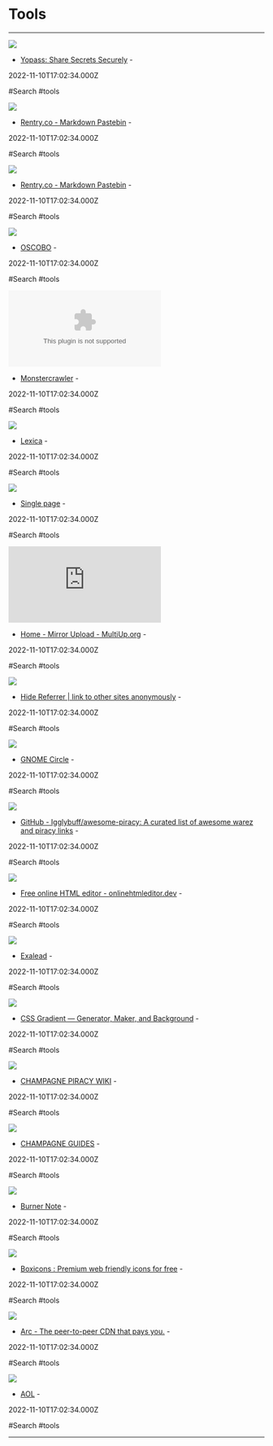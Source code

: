 # Tools

---

![](https://rdl.ink/render/https%3A%2F%2Fyopass.se)

- [Yopass: Share Secrets Securely](https://yopass.se) - 

2022-11-10T17:02:34.000Z

#Search #tools

![](https://rentry.co/static/icons/270.png)

- [Rentry.co - Markdown Pastebin](https://rentry.org) - 

2022-11-10T17:02:34.000Z

#Search #tools

![](https://rentry.co/static/icons/270.png)

- [Rentry.co - Markdown Pastebin](https://rentry.co) - 

2022-11-10T17:02:34.000Z

#Search #tools

![](https://rdl.ink/render/https%3A%2F%2Fwww.oscobo.com%2F%2520)

- [OSCOBO](https://www.oscobo.com/%20) - 

2022-11-10T17:02:34.000Z

#Search #tools

![](https://rdl.ink/render/https%3A%2F%2Fmonstercrawler.com)

- [Monstercrawler](https://monstercrawler.com) - 

2022-11-10T17:02:34.000Z

#Search #tools

![](https://lexica.art/lexica-meta.png)

- [Lexica](https://lexica.art) - 

2022-11-10T17:02:34.000Z

#Search #tools

![](https://rdl.ink/render/https%3A%2F%2Fraw.githubusercontent.com%2Fnbats%2FFMHYedit%2Fmain%2Fsingle-page)

- [Single page](https://raw.githubusercontent.com/nbats/FMHYedit/main/single-page) - 

2022-11-10T17:02:34.000Z

#Search #tools

![](https://rdl.ink/render/https%3A%2F%2Fwww.multiup.org)

- [Home - Mirror Upload - MultiUp.org](https://www.multiup.org) - 

2022-11-10T17:02:34.000Z

#Search #tools

![](https://anonymiz.com/images/banner.png)

- [Hide Referrer | link to other sites anonymously](https://anonymiz.com) - 

2022-11-10T17:02:34.000Z

#Search #tools

![](https://circle.gnome.org/assets/card.png)

- [GNOME Circle](https://circle.gnome.org) - 

2022-11-10T17:02:34.000Z

#Search #tools

![](https://opengraph.githubassets.com/e32a1b4cf0531aa4d5811de8114d9e9f6d0939daae17e2c16dcca76dae6f1f6f/Igglybuff/awesome-piracy)

- [GitHub - Igglybuff/awesome-piracy: A curated list of awesome warez and piracy links](https://github.com/Igglybuff/awesome-piracy) - 

2022-11-10T17:02:34.000Z

#Search #tools

![](https://rdl.ink/render/https%3A%2F%2Fonlinehtmleditor.dev)

- [Free online HTML editor - onlinehtmleditor.dev](https://onlinehtmleditor.dev) - 

2022-11-10T17:02:34.000Z

#Search #tools

![](https://rdl.ink/render/https%3A%2F%2Fwww.exalead.com%2Fsearch)

- [Exalead](https://www.exalead.com/search) - 

2022-11-10T17:02:34.000Z

#Search #tools

![](https://cssgradient.io/images/css-gradient-share-23a5b71f.png)

- [CSS Gradient — Generator, Maker, and Background](https://cssgradient.io) - 

2022-11-10T17:02:34.000Z

#Search #tools

![](https://i.ibb.co/5j8Hv20/champagne-wiki.png)

- [CHAMPAGNE PIRACY WIKI](https://rentry.org/champagne_wiki) - 

2022-11-10T17:02:34.000Z

#Search #tools

![](https://i.ibb.co/5j8Hv20/champagne-wiki.png)

- [CHAMPAGNE GUIDES](https://rentry.org/champagne_guides) - 

2022-11-10T17:02:34.000Z

#Search #tools

![](https://burnernote.com/img/burnernote.png)

- [Burner Note](https://burnernote.com) - 

2022-11-10T17:02:34.000Z

#Search #tools

![](https://boxicons.com/static/img/og-image.png)

- [Boxicons : Premium web friendly icons for free](https://boxicons.com) - 

2022-11-10T17:02:34.000Z

#Search #tools

![](https://rdl.ink/render/https%3A%2F%2Farc.io)

- [Arc - The peer-to-peer CDN that pays you.](https://arc.io) - 

2022-11-10T17:02:34.000Z

#Search #tools

![](https://s.yimg.com/cv/apiv2/aolfp/metadata/og-image.png)

- [AOL](https://www.aol.com) - 

2022-11-10T17:02:34.000Z

#Search #tools

---


